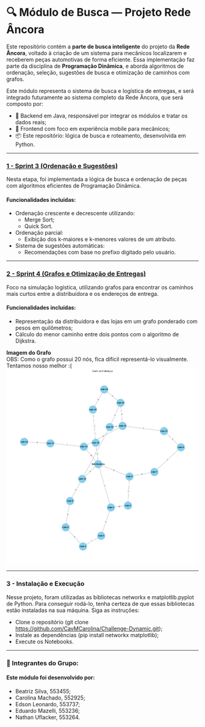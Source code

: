 # 🔍 Módulo de Busca — Projeto Rede Âncora

Este repositório contém a **parte de busca inteligente** do projeto da **Rede Âncora**, voltado à criação de um sistema para mecânicos localizarem e receberem peças automotivas de forma eficiente. Essa implementação faz parte da disciplina de **Programação Dinâmica**, e aborda algoritmos de ordenação, seleção, sugestões de busca e otimização de caminhos com grafos.

Este módulo representa o sistema de busca e logística de entregas, e será integrado futuramente ao sistema completo da Rede Âncora, que será composto por:
- 🧩 Backend em Java, responsável por integrar os módulos e tratar os dados reais;
- 📱 Frontend com foco em experiência mobile para mecânicos;
- 📦 Este repositório: lógica de busca e roteamento, desenvolvida em Python.

---

### [1 - Sprint 3 (Ordenação e Sugestões)](./sprint3.ipynb)

Nesta etapa, foi implementada a lógica de busca e ordenação de peças com algoritmos eficientes de Programação Dinâmica.

#### **Funcionalidades incluídas:**
- Ordenação crescente e decrescente utilizando:
  - Merge Sort;
  - Quick Sort.
- Ordenação parcial:
  - Exibição dos k-maiores e k-menores valores de um atributo.
- Sistema de sugestões automáticas:
  - Recomendações com base no prefixo digitado pelo usuário.

---

### [2 - Sprint 4 (Grafos e Otimização de Entregas)](./sprint4.ipynb)

Foco na simulação logística, utilizando grafos para encontrar os caminhos mais curtos entre a distribuidora e os endereços de entrega.

#### **Funcionalidades incluídas:**
- Representação da distribuidora e das lojas em um grafo ponderado com pesos em quilômetros;
- Cálculo do menor caminho entre dois pontos com o algoritmo de Dijkstra.

**Imagem do Grafo**<br>
OBS: Como o grafo possui 20 nós, fica difícil representá-lo visualmente. Tentamos nosso melhor :(
![alt text](image.png)

---

### 3 - Instalação e Execução

Nesse projeto, foram utilizadas as bibliotecas networkx e matplotlib.pyplot de Python. Para conseguir rodá-lo, tenha certeza de que essas bibliotecas estão instaladas na sua máquina. Siga as instruções:
- Clone o repositório (git clone https://github.com/CavMCarolina/Challenge-Dynamic.git);
- Instale as dependências (pip install networkx matplotlib);
- Execute os Notebooks.

---

### 👥 Integrantes do Grupo:

#### **Este módulo foi desenvolvido por:**
- Beatriz Silva, 553455;
- Carolina Machado, 552925;
- Edson Leonardo, 553737;
- Eduardo Mazelli, 553236;
- Nathan Uflacker, 553264.
